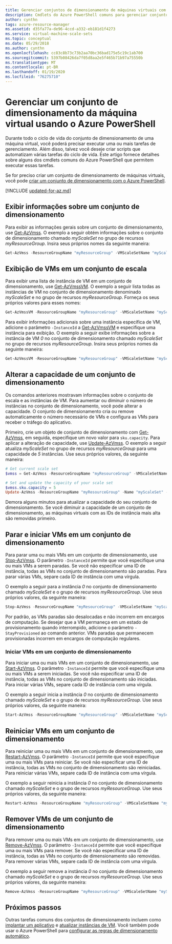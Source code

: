 ```yaml
---
title: Gerenciar conjuntos de dimensionamento de máquinas virtuais com Azure PowerShell
description: Cmdlets do Azure PowerShell comuns para gerenciar conjuntos de dimensionamento de máquina virtual, tais como, iniciar e parar uma instância ou alterar a capacidade do conjunto de dimensionamento.
author: cynthn
tags: azure-resource-manager
ms.assetid: d35fa77a-de96-4ccd-a332-eb181d1f4273
ms.service: virtual-machine-scale-sets
ms.topic: conceptual
ms.date: 05/29/2018
ms.author: cynthn
ms.openlocfilehash: cc83c8b73c73b2aa70bc36bad175e5c19c1ab700
ms.sourcegitcommit: 5397b08426da7f05d8aa2e5f465b71b97a75550b
ms.translationtype: MT
ms.contentlocale: pt-BR
ms.lasthandoff: 01/19/2020
ms.locfileid: "76275710"
---
```

# <a name="manage-a-virtual-machine-scale-set-with-azure-powershell"></a>Gerenciar um conjunto de dimensionamento da máquina virtual usando o Azure PowerShell

Durante todo o ciclo de vida do conjunto de dimensionamento de uma máquina virtual, você poderá precisar executar uma ou mais tarefas de gerenciamento. Além disso, talvez você deseje criar scripts que automatizam várias tarefas do ciclo de vida. Este artigo fornece detalhes sobre alguns dos cmdlets comuns do Azure PowerShell que permitem executar essas tarefas.

Se for preciso criar um conjunto de dimensionamento de máquinas virtuais, você pode [criar um conjunto de dimensionamento com o Azure PowerShell](quick-create-powershell.md).

[!INCLUDE [updated-for-az.md](../../includes/updated-for-az.md)]

## <a name="view-information-about-a-scale-set"></a>Exibir informações sobre um conjunto de dimensionamento
Para exibir as informações gerais sobre um conjunto de dimensionamento, use [Get-AzVmss](/powershell/module/az.compute/get-azvmss). O exemplo a seguir obtém informações sobre o conjunto de dimensionamento chamado *myScaleSet* no grupo de recursos *myResourceGroup*. Insira seus próprios nomes da seguinte maneira:

```powershell
Get-AzVmss -ResourceGroupName "myResourceGroup" -VMScaleSetName "myScaleSet"
```


## <a name="view-vms-in-a-scale-set"></a>Exibição de VMs em um conjunto de escala
Para exibir uma lista de instância de VM em um conjunto de dimensionamento, use [Get-AzVmssVM](/powershell/module/az.compute/get-azvmssvm). O exemplo a seguir lista todas as instâncias de VM no conjunto de dimensionamento denominado *myScaleSet* e no grupo de recursos *myResourceGroup*. Forneça os seus próprios valores para esses nomes:

```powershell
Get-AzVmssVM -ResourceGroupName "myResourceGroup" -VMScaleSetName "myScaleSet"
```

Para exibir informações adicionais sobre uma instância específica de VM, adicione o parâmetro `-InstanceId` a [Get-AzVmssVM](/powershell/module/az.compute/get-azvmssvm) e especifique uma instância para exibição. O exemplo a seguir exibe informações sobre a instância de VM *0* no conjunto de dimensionamento chamado *myScaleSet* no grupo de recursos *myResourceGroup*. Insira seus próprios nomes da seguinte maneira:

```powershell
Get-AzVmssVM -ResourceGroupName "myResourceGroup" -VMScaleSetName "myScaleSet" -InstanceId "0"
```


## <a name="change-the-capacity-of-a-scale-set"></a>Alterar a capacidade de um conjunto de dimensionamento
Os comandos anteriores mostravam informações sobre o conjunto de escala e as instâncias de VM. Para aumentar ou diminuir o número de instâncias no conjunto de dimensionamento, você pode alterar a capacidade. O conjunto de dimensionamento cria ou remove automaticamente o número necessário de VMs e configura as VMs para receber o tráfego do aplicativo.

Primeiro, crie um objeto de conjunto de dimensionamento com [Get-AzVmss](/powershell/module/az.compute/get-azvmss), em seguida, especifique um novo valor para `sku.capacity`. Para aplicar a alteração de capacidade, use [Update-AzVmss](/powershell/module/az.compute/update-azvmss). O exemplo a seguir atualiza *myScaleSet* no grupo de recursos *myResourceGroup* para uma capacidade de *5* instâncias. Use seus próprios valores, da seguinte maneira:

```powershell
# Get current scale set
$vmss = Get-AzVmss -ResourceGroupName "myResourceGroup" -VMScaleSetName "myScaleSet"

# Set and update the capacity of your scale set
$vmss.sku.capacity = 5
Update-AzVmss -ResourceGroupName "myResourceGroup" -Name "myScaleSet" -VirtualMachineScaleSet $vmss
```

Demora alguns minutos para atualizar a capacidade do seu conjunto de dimensionamento. Se você diminuir a capacidade de um conjunto de dimensionamento, as máquinas virtuais com as IDs de instância mais alta são removidas primeiro.


## <a name="stop-and-start-vms-in-a-scale-set"></a>Parar e iniciar VMs em um conjunto de dimensionamento
Para parar uma ou mais VMs em um conjunto de dimensionamento, use [Stop-AzVmss](/powershell/module/az.compute/stop-azvmss). O parâmetro `-InstanceId` permite que você especifique uma ou mais VMs a serem paradas. Se você não especificar uma ID de instância, todas as VMs no conjunto de dimensionamento são paradas. Para parar várias VMs, separe cada ID de instância com uma vírgula.

O exemplo a seguir para a instância *0* no conjunto de dimensionamento chamado *myScaleSet* e o grupo de recursos *myResourceGroup*. Use seus próprios valores, da seguinte maneira:

```powershell
Stop-AzVmss -ResourceGroupName "myResourceGroup" -VMScaleSetName "myScaleSet" -InstanceId "0"
```

Por padrão, as VMs paradas são desalocadas e não incorrem em encargos de computação. Se desejar que a VM permaneça em um estado de provisionamento quando interrompido, adicione o parâmetro `-StayProvisioned` ao comando anterior. VMs paradas que permanecem provisionadas incorrem em encargos de computação regulares.


### <a name="start-vms-in-a-scale-set"></a>Iniciar VMs em um conjunto de dimensionamento
Para iniciar uma ou mais VMs em um conjunto de dimensionamento, use [Start-AzVmss](/powershell/module/az.compute/start-azvmss). O parâmetro `-InstanceId` permite que você especifique uma ou mais VMs a serem iniciadas. Se você não especificar uma ID de instância, todas as VMs no conjunto de dimensionamento são iniciadas. Para iniciar várias VMs, separe cada ID de instância com uma vírgula.

O exemplo a seguir inicia a instância *0* no conjunto de dimensionamento chamado *myScaleSet* e o grupo de recursos *myResourceGroup*. Use seus próprios valores, da seguinte maneira:

```powershell
Start-AzVmss -ResourceGroupName "myResourceGroup" -VMScaleSetName "myScaleSet" -InstanceId "0"
```


## <a name="restart-vms-in-a-scale-set"></a>Reiniciar VMs em um conjunto de dimensionamento
Para reiniciar uma ou mais VMs em um conjunto de dimensionamento, use [Restart-AzVmss](/powershell/module/az.compute/restart-azvmss). O parâmetro `-InstanceId` permite que você especifique uma ou mais VMs para reiniciar. Se você não especificar uma ID de instância, todas as VMs no conjunto de dimensionamento são reiniciadas. Para reiniciar várias VMs, separe cada ID de instância com uma vírgula.

O exemplo a seguir reinicia a instância *0* no conjunto de dimensionamento chamado *myScaleSet* e o grupo de recursos *myResourceGroup*. Use seus próprios valores, da seguinte maneira:

```powershell
Restart-AzVmss -ResourceGroupName "myResourceGroup" -VMScaleSetName "myScaleSet" -InstanceId "0"
```


## <a name="remove-vms-from-a-scale-set"></a>Remover VMs de um conjunto de dimensionamento
Para remover uma ou mais VMs em um conjunto de dimensionamento, use [Remove-AzVmss](/powershell/module/az.compute/remove-azvmss). O parâmetro `-InstanceId` permite que você especifique uma ou mais VMs para remover. Se você não especificar uma ID de instância, todas as VMs no conjunto de dimensionamento são removidas. Para remover várias VMs, separe cada ID de instância com uma vírgula.

O exemplo a seguir remove a instância *0* no conjunto de dimensionamento chamado *myScaleSet* e o grupo de recursos *myResourceGroup*. Use seus próprios valores, da seguinte maneira:

```powershell
Remove-AzVmss -ResourceGroupName "myResourceGroup" -VMScaleSetName "myScaleSet" -InstanceId "0"
```


## <a name="next-steps"></a>Próximos passos
Outras tarefas comuns dos conjuntos de dimensionamento incluem como [implantar um aplicativo](virtual-machine-scale-sets-deploy-app.md) e [atualizar instâncias de VM](virtual-machine-scale-sets-upgrade-scale-set.md). Você também pode usar o Azure PowerShell para [configurar as regras de dimensionamento automático](virtual-machine-scale-sets-autoscale-overview.md).

